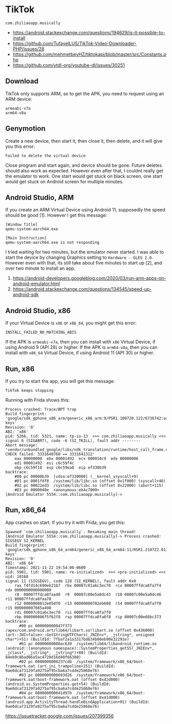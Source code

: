 # TikTok

~~~
com.zhiliaoapp.musically
~~~

- https://android.stackexchange.com/questions/194629/is-it-possible-to-install
- https://github.com/TufayelLUS/TikTok-Video-Downloader-PHP/issues/28
- https://github.com/mehmetbeyHZ/tiktokapi/blob/master/src/Constants.php
- https://github.com/ytdl-org/youtube-dl/issues/30251

## Download

TikTok only supports ARM, so to get the APK, you need to request using an ARM
device:

~~~
armeabi-v7a
arm64-v8a
~~~

## Genymotion

Create a new device, then start it, then close it, then delete, and it will give
you this error:

~~~
Failed to delete the virtual device
~~~

Close program and start again, and device should be gone. Future deletes should
also work as expected. However even after that, I couldnt really get the
emulator to work. One start would get stuck on black screen, one start would get
stuck on Android screen for multiple minutes.

## Android Studio, ARM

If you create an ARM Virtual Device using Android 11, supposedly the speed
should be good [1]. However I get this message:

~~~
[Window Title]
qemu-system-aarch64.exe

[Main Instruction]
qemu-system-aarch64.exe is not responding
~~~

I tried waiting for two minutes, but the emulator never started. I was able to
start the device by changing Graphics setting to `Hardware - GLES 2.0`. However
even with that, its still take about five minutes to start up [2], and over two
minute to install an app.

1. https://android-developers.googleblog.com/2020/03/run-arm-apps-on-android-emulator.html
2. https://android.stackexchange.com/questions/134545/speed-up-android-sdk

## Android Studio, x86

If your Virtual Device is `x86` or `x86_64`, you might get this error:

~~~
INSTALL_FAILED_NO_MATCHING_ABIS
~~~

If the APK is `armeabi-v7a`, then you can install with `x86` Virtual Device, if
using Android 9 (API 28) or higher. If the APK is `arm64-v8a`, then you can
install with `x86_64` Virtual Device, if using Android 11 (API 30) or higher.

## Run, x86

If you try to start the app, you will get this message:

~~~
TikTok keeps stopping
~~~

Running with Frida shows this:

~~~
Process crashed: Trace/BPT trap
Build fingerprint: 'google/sdk_gphone_x86_arm/generic_x86_arm:9/PSR1.180720.122/6736742:userdebug/dev-keys'
Revision: '0'
ABI: 'x86'
pid: 5266, tid: 5321, name: tp-io-13  >>> com.zhiliaoapp.musically <<<
signal 6 (SIGABRT), code -6 (SI_TKILL), fault addr --------
Abort message: 'vendor/unbundled_google/libs/ndk_translation/runtime/host_call_frame.cc:65: CHECK failed: 3331640760 == 3331641312'
    eax 00000000  ebx 00001492  ecx 000014c9  edx 00000006
    edi 00001492  esi c6c59f4c
    ebp c6c59f18  esp c6c59ea8  eip ef330b39
backtrace:
    #00 pc 00000b39  [vdso:ef330000] (__kernel_vsyscall+9)
    #01 pc 0001fdf8  /system/lib/libc.so (offset 0x1f000) (syscall+40)
    #02 pc 00022ed3  /system/lib/libc.so (offset 0x22000) (abort+115)
    #03 pc 0000040e  <anonymous:eb4c7000>
[Android Emulator 5554::com.zhiliaoapp.musically]->
~~~

## Run, x86\_64

App crashes on start. If you try it with Frida, you get this:

~~~
Spawned `com.zhiliaoapp.musically`. Resuming main thread!
[Android Emulator 5554::com.zhiliaoapp.musically]-> Process crashed: SIGSEGV SI_KERNEL
Build fingerprint: 'google/sdk_gphone_x86_64_arm64/generic_x86_64_arm64:11/RSR1.210722.013/7800151:userdebug/dev-keys'
Revision: '0'
ABI: 'x86_64'
Timestamp: 2021-11-22 19:54:06-0600
pid: 5981, tid: 5981, name: re-initialized>  >>> <pre-initialized> <<<
uid: 10168
signal 11 (SIGSEGV), code 128 (SI_KERNEL), fault addr 0x0
    rax f4fd14c690eb21b7  rbx 00007c01a6c3ec70  rcx 00007ffdca8fa7f4  rdx 0000000000000000
    r8  00007ffdca8faa48  r9  00007c00e5a0dc43  r10 00007c00e5a0dc46  r11 00007ffdca8faa70
    r12 0000000012e05df0  r13 00000000702eb608  r14 00007ffdca8fa7f0  r15 000000007085a498
    rdi 00007c01a6c3ec70  rsi 00007ffdca8fa7f0
    rbp 000000006f5f62f8  rsp 00007ffdca8fa6f8  rip 00007c00e68bc373
backtrace:
      #00 pc 000000000047f373  /apex/com.android.art/lib64/libart.so!libart.so (offset 0x436000) (art::JNI<false>::GetStringUTFChars(_JNIEnv*, _jstring*, unsigned char*)+51) (BuildId: 7fbaf2a1a3317bd634b00eb90e32291e)
      #01 pc 00000000000ac630  /system/lib64/libandroid_runtime.so (android::(anonymous namespace)::SystemProperties_getSS(_JNIEnv*, _jclass*, _jstring*, _jstring*)+80) (BuildId: 84eb9c8bad06a5ac4720d16d40f66380)
      #02 pc 0000000000237cdb  /system/framework/x86_64/boot-framework.oat (art_jni_trampoline+251) (BuildId: 9ae0dca73129fa9275af95cba6a7cdde25868e76)
      #03 pc 0000000000693d26  /system/framework/x86_64/boot-framework.oat!boot-framework.oat (offset 0x42d000) (android.os.SystemProperties.get+54) (BuildId: 9ae0dca73129fa9275af95cba6a7cdde25868e76)
      #04 pc 000000000041d97b  /system/framework/x86_64/boot-framework.oat!boot-framework.oat (offset 0x41d000) (android.app.ActivityThread.handleBindApplication+91) (BuildId: 9ae0dca73129fa9275af95cba6a7cdde25868e76)
~~~

https://issuetracker.google.com/issues/207399356
